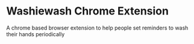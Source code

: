 # Washiewash Chrome Extension
A chrome based browser extension to help people set reminders to wash their hands periodically